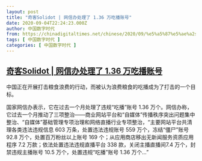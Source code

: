 ```yaml
---
layout: post
title: "奇客Solidot | 网信办处理了 1.36 万吃播账号"
date: 2020-09-04T22:24:23.000Z
author: 中国数字时代
from: https://chinadigitaltimes.net/chinese/2020/09/%e5%a5%87%e5%ae%a2solidot-%e7%bd%91%e4%bf%a1%e5%8a%9e%e5%a4%84%e7%90%86%e4%ba%86-1-36-%e4%b8%87%e5%90%83%e6%92%ad%e8%b4%a6%e5%8f%b7/
tags: [ 中国数字时代 ]
categories: [ 中国数字时代 ]
---
```

<!--1599258263000-->
[奇客Solidot | 网信办处理了 1.36 万吃播账号](https://chinadigitaltimes.net/chinese/2020/09/%e5%a5%87%e5%ae%a2solidot-%e7%bd%91%e4%bf%a1%e5%8a%9e%e5%a4%84%e7%90%86%e4%ba%86-1-36-%e4%b8%87%e5%90%83%e6%92%ad%e8%b4%a6%e5%8f%b7/)
------

<div>
<p>中国正在开展打击粮食浪费的行动，而被认为浪费粮食的吃播成为了打击的一个目标。</p><p>国家网信办表示，它在过去一个月处理了违规“吃播”账号 1.36 万个。网信办称，它过去一个月推动了三项整治——商业网站平台和“自媒体”传播秩序突出问题集中整治、“自媒体”基础管理专项治理和网络直播行业专项整治，“主要网站平台共清理各类违法违规信息 603 万条，处置违法违规账号 559 万个，冻结“僵尸”账号 92.8 万个，处置百万粉丝以上账号 169 个；从应用商店移出无新闻服务资质应用程序 7.2 万款；依法处置违法违规直播平台 338 款，关闭主播直播间7.4 万个，封禁违规主播账号 10.5 万个，处置违规“吃播”账号 1.36 万个&#8230;”</p><p>&nbsp;</p>
</div>
